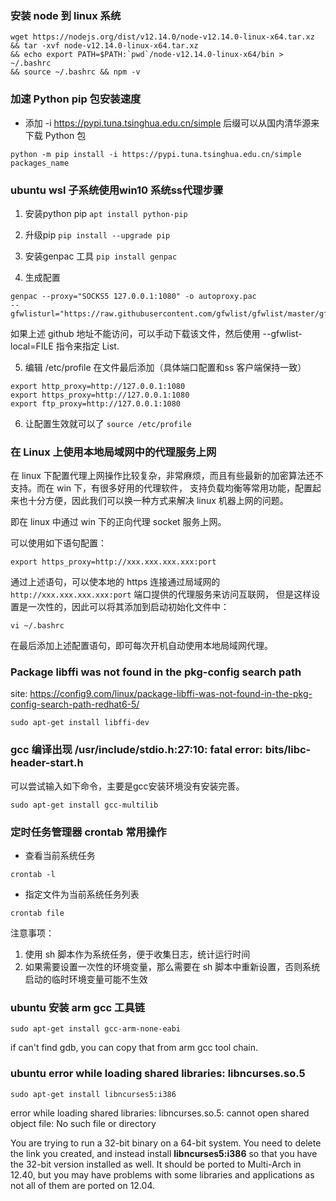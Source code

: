 ### 安装 node 到 linux 系统

```
wget https://nodejs.org/dist/v12.14.0/node-v12.14.0-linux-x64.tar.xz 
&& tar -xvf node-v12.14.0-linux-x64.tar.xz 
&& echo export PATH=$PATH:`pwd`/node-v12.14.0-linux-x64/bin > ~/.bashrc 
&& source ~/.bashrc && npm -v
```

### 加速 Python pip 包安装速度

- 添加 -i https://pypi.tuna.tsinghua.edu.cn/simple 后缀可以从国内清华源来下载 Python 包

`
python -m pip install -i https://pypi.tuna.tsinghua.edu.cn/simple packages_name
`

### ubuntu wsl 子系统使用win10 系统ss代理步骤

1. 安装python pip
`
apt install python-pip
 `
 
2. 升级pip
`
pip install --upgrade pip
`

3. 安装genpac 工具
`
pip install genpac
 `
 
4. 生成配置

```
genpac --proxy="SOCKS5 127.0.0.1:1080" -o autoproxy.pac 
--gfwlisturl="https://raw.githubusercontent.com/gfwlist/gfwlist/master/gfwlist.txt"
```

如果上述 github 地址不能访问，可以手动下载该文件，然后使用 --gfwlist-local=FILE 指令来指定 List.

5. 编辑 /etc/profile 在文件最后添加（具体端口配置和ss 客户端保持一致）

```
export http_proxy=http://127.0.0.1:1080
export https_proxy=http://127.0.0.1:1080
export ftp_proxy=http://127.0.0.1:1080
```

6. 让配置生效就可以了
`
source /etc/profile 
`

### 在 Linux 上使用本地局域网中的代理服务上网

在 linux 下配置代理上网操作比较复杂，非常麻烦，而且有些最新的加密算法还不支持。而在 win 下，有很多好用的代理软件，
支持负载均衡等常用功能，配置起来也十分方便，因此我们可以换一种方式来解决 linux 机器上网的问题。

即在 linux 中通过 win 下的正向代理 socket 服务上网。

可以使用如下语句配置：

```
export https_proxy=http://xxx.xxx.xxx.xxx:port
```

通过上述语句，可以使本地的 https 连接通过局域网的 `http://xxx.xxx.xxx.xxx:port` 端口提供的代理服务来访问互联网，
但是这样设置是一次性的，因此可以将其添加到启动初始化文件中：

```
vi ~/.bashrc
```

在最后添加上述配置语句，即可每次开机自动使用本地局域网代理。

### Package libffi was not found in the pkg-config search path

site:
https://config9.com/linux/package-libffi-was-not-found-in-the-pkg-config-search-path-redhat6-5/

```
sudo apt-get install libffi-dev
```

### gcc 编译出现 /usr/include/stdio.h:27:10: fatal error: bits/libc-header-start.h

可以尝试输入如下命令，主要是gcc安装环境没有安装完善。

```
sudo apt-get install gcc-multilib
```

### 定时任务管理器 crontab 常用操作

- 查看当前系统任务
```
crontab -l
```

- 指定文件为当前系统任务列表
```
crontab file
```

注意事项：

1. 使用 sh 脚本作为系统任务，便于收集日志，统计运行时间
2. 如果需要设置一次性的环境变量，那么需要在 sh 脚本中重新设置，否则系统启动的临时环境变量可能不生效

### ubuntu 安装 arm gcc 工具链

```
sudo apt-get install gcc-arm-none-eabi
```

if can't find gdb, you can copy that from arm gcc tool chain. 

### ubuntu error while loading shared libraries: libncurses.so.5

```
sudo apt-get install libncurses5:i386
```

error while loading shared libraries: libncurses.so.5: cannot open shared object file: No such file or directory

You are trying to run a 32-bit binary on a 64-bit system. You need to delete the link you created, and instead install **libncurses5:i386** so that you have the 32-bit version installed as well. It should be ported to Multi-Arch in 12.40, but you may have problems with some libraries and applications as not all of them are ported on 12.04.
